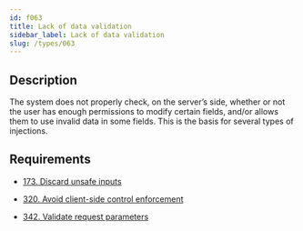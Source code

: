 ```yaml
---
id: f063
title: Lack of data validation
sidebar_label: Lack of data validation
slug: /types/063
---
```


## Description

The system does not properly check,
on the server’s side,
whether or not the user has enough permissions
to modify certain fields,
and/or allows them to use
invalid data in some fields. 
This is the basis for several types of injections.

## Requirements

- [173. Discard unsafe inputs](/criteria/source/173)

- [320. Avoid client-side control enforcement](/criteria/architecture/320)

- [342. Validate request parameters](/criteria/source/342)

